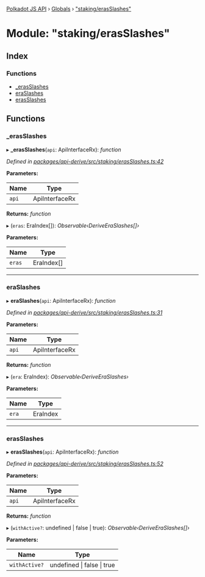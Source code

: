 [Polkadot JS API](../README.md) › [Globals](../globals.md) › ["staking/erasSlashes"](_staking_erasslashes_.md)

# Module: "staking/erasSlashes"

## Index

### Functions

* [_erasSlashes](_staking_erasslashes_.md#_erasslashes)
* [eraSlashes](_staking_erasslashes_.md#eraslashes)
* [erasSlashes](_staking_erasslashes_.md#erasslashes)

## Functions

###  _erasSlashes

▸ **_erasSlashes**(`api`: ApiInterfaceRx): *function*

*Defined in [packages/api-derive/src/staking/erasSlashes.ts:42](https://github.com/polkadot-js/api/blob/ccfab75f41/packages/api-derive/src/staking/erasSlashes.ts#L42)*

**Parameters:**

Name | Type |
------ | ------ |
`api` | ApiInterfaceRx |

**Returns:** *function*

▸ (`eras`: EraIndex[]): *Observable‹DeriveEraSlashes[]›*

**Parameters:**

Name | Type |
------ | ------ |
`eras` | EraIndex[] |

___

###  eraSlashes

▸ **eraSlashes**(`api`: ApiInterfaceRx): *function*

*Defined in [packages/api-derive/src/staking/erasSlashes.ts:31](https://github.com/polkadot-js/api/blob/ccfab75f41/packages/api-derive/src/staking/erasSlashes.ts#L31)*

**Parameters:**

Name | Type |
------ | ------ |
`api` | ApiInterfaceRx |

**Returns:** *function*

▸ (`era`: EraIndex): *Observable‹DeriveEraSlashes›*

**Parameters:**

Name | Type |
------ | ------ |
`era` | EraIndex |

___

###  erasSlashes

▸ **erasSlashes**(`api`: ApiInterfaceRx): *function*

*Defined in [packages/api-derive/src/staking/erasSlashes.ts:52](https://github.com/polkadot-js/api/blob/ccfab75f41/packages/api-derive/src/staking/erasSlashes.ts#L52)*

**Parameters:**

Name | Type |
------ | ------ |
`api` | ApiInterfaceRx |

**Returns:** *function*

▸ (`withActive?`: undefined | false | true): *Observable‹DeriveEraSlashes[]›*

**Parameters:**

Name | Type |
------ | ------ |
`withActive?` | undefined &#124; false &#124; true |
